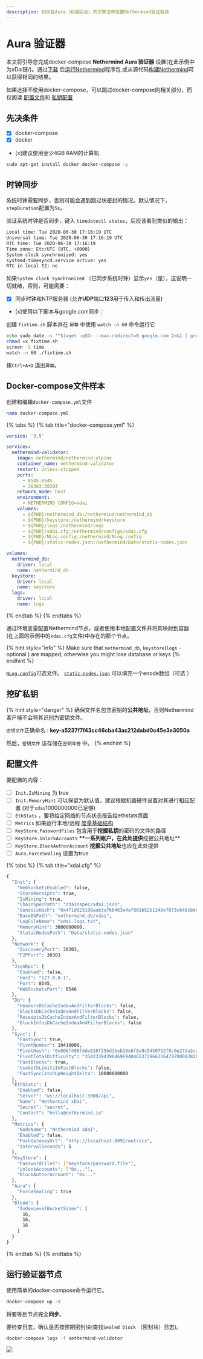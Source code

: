 ```yaml
---
description: 如何在Aura（权威回合）共识算法中设置Nethermind验证程序
---
```


# Aura 验证器

本文将引导您完成docker-compose **Nethermind Aura 验证器**  设置\(在此示例中为xDai链/\)。通过[下载](../../yi-tai-fang-ke-hu-duan/download-sources/) 后[运行Nethermind](../../yi-tai-fang-ke-hu-duan/running-nethermind/running-the-client.md)程序包,或从源代码[构建Nethermind](../../yi-tai-fang-ke-hu-duan/building-nethermind.md)可以获得相同的结果。

如果选择不使用docker-compose，可以跳过docker-compose的相关部分，而仅阅读 [配置文件](aura-validator.md#config-file)和 [私钥配置](aura-validator.md#mining-private-key)

## 先决条件

* [x] docker-compose
* [x] docker
* \[x\]建议使用至少4GB RAM的计算机

```bash
sudo apt-get install docker docker-compose -y
```

## 时钟同步

系统时钟需要同步，否则可能会遇到跳过块密封的情况。默认情况下，`stepDuration`配置为`5s`。

验证系统时钟是否同步，键入 `timedatectl status`，后应该看到类似的输出：

```bash
Local time: Tue 2020-06-30 17:16:19 UTC
Universal time: Tue 2020-06-30 17:16:19 UTC
RTC time: Tue 2020-06-30 17:16:19
Time zone: Etc/UTC (UTC, +0000)
System clock synchronized: yes
systemd-timesyncd.service active: yes
RTC in local TZ: no
```

如果`System clock synchronized` （已同步系统时钟）显示`yes`（是），这说明一切就绪，否则，可能需要：

* [x] 同步时钟和NTP服务器 \(允许**UDP**端口**123**用于传入和传出流量\)
* \[x\]使用以下脚本与google.com同步：

创建 `fixtime.sh` 脚本并在 `屏幕` 中使用 `watch -n 60` 命令运行它

```bash
echo sudo date -s '"$(wget -qSO- --max-redirect=0 google.com 2>&1 | grep Date: | cut -d' ' -f5-8)Z"' > fixtime.sh
chmod +x fixtime.sh
screen -S time
watch -n 60 ./fixtime.sh
```

按`Ctrl+A+D` 退出`屏幕`。

## Docker-compose文件样本

创建和编辑`docker-compose.yml`文件

```bash
nano docker-compose.yml
```

{% tabs %}
{% tab title="docker-compose.yml" %}
```yaml
version: '3.5'

services:
  nethermind-validator:
    image: nethermind/nethermind:alpine
    container_name: nethermind-validator
    restart: unless-stopped
    ports:
      - 8545:8545
      - 30303:30303
    network_mode: host
    environment:
      - NETHERMIND_CONFIG=xdai
    volumes:
      - ${PWD}/nethermind_db:/nethermind/nethermind_db
      - ${PWD}/keystore:/nethermind/keystore
      - ${PWD}/logs:/nethermind/logs
      - ${PWD}/xdai.cfg:/nethermind/configs/xdai.cfg 
      - ${PWD}/NLog.config:/nethermind/NLog.config
      - ${PWD}/static-nodes.json:/nethermind/Data/static-nodes.json

volumes:
  nethermind_db:
    driver: local
    name: nethermind_db
  keystore:
    driver: local
    name: keystore
  logs:
    driver: local
    name: logs
```
{% endtab %}
{% endtabs %}

通过环境变量配置Nethermind节点，或者使用本地配置文件并将其映射到容器 \(在上面的示例中的`xdai.cfg`文件\)中存在的那个节点。

{% hint style="info" %}
Make sure that `nethermind_db`, `keystore`\(`logs` - optional \) are mapped, otherwise you might lose database or keys
{% endhint %}

[`NLog.config`](../../yi-tai-fang-ke-hu-duan/running-nethermind/runtime.md#nlog-config)可选文件。 [`static-nodes.json`](../../yi-tai-fang-ke-hu-duan/running-nethermind/runtime.md#static-nodes) 可以填充一个enode数组（可选 ）

## 挖矿**私钥**

{% hint style="danger" %}
确保文件名包含密钥的**公共地址**，否则Nethermind客户端不会将其识别为密钥文件。

`密钥文件`正确命名 : **key-a5237f7f43cc46cba43ac212dabd0c45e3e3050a**

然后，`密钥文件` 该存储在`密钥库卷` 中。
{% endhint %}

## 配置文件

要配置的内容：

* [ ] `Init.IsMining` 为 true
* [ ] `Init.MemoryHint` 可以保留为默认值，建议根据机器硬件设置对其进行相应配置 \(对于`xdai`1000000000已足够\)
* [ ] `EthStats` ，要将给定网络的节点状态报告给ethstats页面
* [ ] `Metrics`  如果运行本地/远程 [度量基础结构](../../yi-tai-fang-ke-hu-duan/metrics/setting-up-local-metrics-infrastracture.md)
* [ ] `KeyStore.PasswordFiles` 包含用于**挖掘私钥**的密码的文件的路径
* [ ] `KeyStore.UnlockAccounts`  **\*\*一系列帐户，在此处提供**挖掘公共地址\*\*
* [ ] `KeyStore.BlockAuthorAccount` **挖掘公共地址**也应在此处提供
* [ ] `Aura.ForceSealing`  设置为true

{% tabs %}
{% tab title="xdai.cfg" %}
```bash
{
  "Init": {
    "WebSocketsEnabled": false,
    "StoreReceipts": true,
    "IsMining": true,
    "ChainSpecPath": "chainspec/xdai.json",
    "GenesisHash": "0x4f1dd23188aab3a76b463e4af801b52b1248ef073c648cbdc4c9333d3da79756",
    "BaseDbPath": "nethermind_db/xdai",
    "LogFileName": "xdai.logs.txt",
    "MemoryHint": 3000000000,
    "StaticNodesPath": "Data/static-nodes.json"
  },
  "Network": {
    "DiscoveryPort": 30303,
    "P2PPort": 30303
  },
  "JsonRpc": {
    "Enabled": false,
    "Host": "127.0.0.1",
    "Port": 8545,
    "WebSocketsPort": 8546
  },
  "Db": {
    "HeadersDbCacheIndexAndFilterBlocks": false,
    "BlocksDbCacheIndexAndFilterBlocks": false,
    "ReceiptsDbCacheIndexAndFilterBlocks": false,
    "BlockInfosDbCacheIndexAndFilterBlocks": false
  },
  "Sync": {
    "FastSync": true,
    "PivotNumber": 10410000,
    "PivotHash": "0x806f498fdde010f25bd3beb18e6f8a9c9450752f8c0e27da2cd2465ff184628c",
    "PivotTotalDifficulty": "3542339439646969404653729663364707080928280566",
    "FastBlocks": true,
    "UseGethLimitsInFastBlocks": false,
    "FastSyncCatchUpHeightDelta": 10000000000
  },
  "EthStats": {
    "Enabled": false,
    "Server": "ws://localhost:3000/api",
    "Name": "Nethermind xDai",
    "Secret": "secret",
    "Contact": "hello@nethermind.io"
  },
  "Metrics": {
    "NodeName": "Nethermind xDai",
    "Enabled": false,
    "PushGatewayUrl": "http://localhost:9091/metrics",
    "IntervalSeconds": 5
  },
  "KeyStore": {
    "PasswordFiles": ["keystore/password.file"],
    "UnlockAccounts": ["0x..."],
    "BlockAuthorAccount": "0x..." 
  },
  "Aura": {
    "ForceSealing": true
  },
  "Bloom": {
    "IndexLevelBucketSizes": [
      16,
      16,
      16
    ]
  }
}
```
{% endtab %}
{% endtabs %}

## 运行验证器节点

使用简单的docker-compose命令运行它。

```bash
docker-compose up -d
```

将要等到节点完全**同步**。

要检查日志，确认是否按预期密封块\(查找`Sealed block` （密封块）日志\)。

```bash
docker-compose logs -f nethermind-validator
```

![](../../.gitbook/assets/image%20%2837%29.png)

